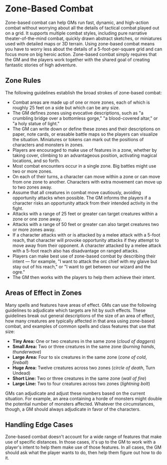 # Zone-Based Combat

Zone-based combat can help GMs run fast, dynamic, and high-action combat without worrying about all the details of tactical combat played out on a grid. It supports multiple combat styles, including pure narrative theater-of-the-mind combat, quickly drawn abstract sketches, or miniatures used with detailed maps or 3D terrain. Using zone-based combat means you have to worry less about the details of a 5-foot-per-square grid and can focus more on big heroic action. Zone-based combat simply requires that the GM and the players work together with the shared goal of creating fantastic stories of high adventure.

## Zone Rules

The following guidelines establish the broad strokes of zone-based combat:

* Combat areas are made up of one or more zones, each of which is roughly 25 feet on a side but which can be any size.
* The GM defines zones using evocative descriptions, such as "a crumbling bridge over a bottomless gorge," "a blood-covered altar," or "a holy statue of light."
* The GM can write down or define these zones and their descriptions on paper, note cards, or erasable battle maps so the players can visualize the situation. Miniatures or tokens can mark out the positions of characters and monsters in zones.
* Players are encouraged to make use of features in a zone, whether by taking cover, climbing to an advantageous position, activating magical locations, and so forth.
* Most combat encounters occur in a single zone. Big battles might use two or more zones.
* On each of their turns, a character can move within a zone or can move from one zone to another. Characters with extra movement can move up to two zones away.
* Assume that all creatures in combat move cautiously, avoiding opportunity attacks when possible. The GM informs the players if a character risks an opportunity attack from their intended activity in the fight.
* Attacks with a range of 25 feet or greater can target creatures within a zone or one zone away.
* Attacks with a range of 50 feet or greater can also target creatures two or more zones away.
* If a character attacks with or is attacked by a melee attack with a 5-foot reach, that character will provoke opportunity attacks if they attempt to move away from their opponent. A character attacked by a melee attack with a 5-foot reach also has disadvantage on ranged attacks.
* Players can make best use of zone-based combat by describing their intent — for example, "I want to attack the orc chief with my glaive but stay out of his reach," or "I want to get between our wizard and the ogre."
* The GM then works with the players to help them achieve their intent.

## Areas of Effect in Zones

Many spells and features have areas of effect. GMs can use the following guidelines to adjudicate which targets are hit by such effects. These guidelines break out general descriptions of the size of an area of effect, how many creatures are typically affected in that area using zone-based combat, and examples of common spells and class features that use that size:

* **Tiny Area:** One or two creatures in the same zone (*cloud of daggers*)
* **Small Area:** Two or three creatures in the same zone (*burning hands*, *thunderwave*)
* **Large Area:** Four to six creatures in the same zone (*cone of cold*, *fireball*)
* **Huge Area:** Twelve creatures across two zones (*circle of death*, Turn Undead)
* **Short Line:** Two or three creatures in the same zone (*wall of fire*)
* **Large Line:** Two to four creatures across two zones (*lightning bolt*)

GMs can adjudicate and adjust these numbers based on the current situation. For example, an area containing a horde of monsters might double the potential number of monsters affected. Whatever the circumstances, though, a GM should always adjudicate in favor of the characters.

## Handling Edge Cases

Zone-based combat doesn't account for a wide range of features that make use of specific distances. In those cases, it's up to the GM to work with a player's intent to help them make use of those features. In all cases, the GM should ask what the player wants to do, then help them figure out how to do it.

